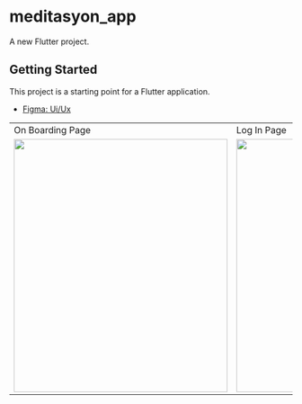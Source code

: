 # meditasyon_app

A new Flutter project.

## Getting Started

This project is a starting point for a Flutter application.

- [Figma: Ui/Ux](https://www.figma.com/community/file/882888114457713282)


<table>
  <tr>
    <td>On Boarding Page</td>
     <td>Log In Page</td>
     <td>Sign Up Page</td>
     <td>Welcome Page</td>
  </tr>
  <tr>
    <td><img src="https://user-images.githubusercontent.com/48855691/152691117-b2e43b2e-0fed-4e5e-b4bc-7351ed25cb88.png" width="380" height="450"></td>
    <td><img src="https://user-images.githubusercontent.com/48855691/152690870-ae254bb1-ed38-4644-a6ca-aa1ec963d4ab.png" width="380" height="450"></td>
    <td><img src="https://user-images.githubusercontent.com/48855691/152690876-645688c6-168e-45fa-a0dc-acb780517e42.png" width="380" height="450"></td>
    <td><img src="https://user-images.githubusercontent.com/48855691/152690888-95894399-41dc-49c8-833a-c4a3a65a7e8f.png" width="380" height="450"></td>
    
  </tr>
 </table>






